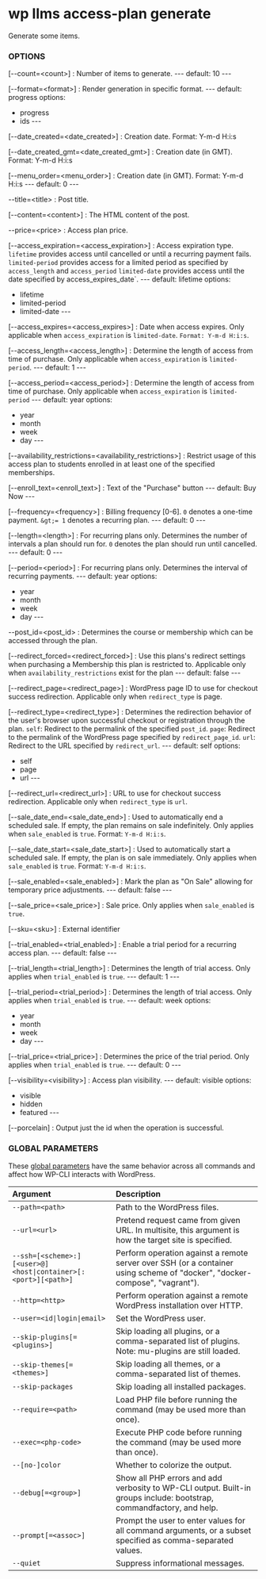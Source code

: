 # wp llms access-plan generate

Generate some items.

### OPTIONS

[\--count=&lt;count&gt;]
: Number of items to generate.
\---
default: 10
\---

[\--format=&lt;format&gt;]
: Render generation in specific format.
\---
default: progress
options:
  - progress
  - ids
\---

[\--date_created=&lt;date_created&gt;]
: Creation date. Format: Y-m-d H:i:s

[\--date_created_gmt=&lt;date_created_gmt&gt;]
: Creation date (in GMT). Format: Y-m-d H:i:s

[\--menu_order=&lt;menu_order&gt;]
: Creation date (in GMT). Format: Y-m-d H:i:s
\---
default: 0
\---

\--title=&lt;title&gt;
: Post title.

[\--content=&lt;content&gt;]
: The HTML content of the post.

\--price=&lt;price&gt;
: Access plan price.

[\--access_expiration=&lt;access_expiration&gt;]
: Access expiration type. `lifetime` provides access until cancelled or until a recurring payment fails. `limited-period` provides access for a limited period as specified by `access_length` and `access_period` `limited-date` provides access until the date specified by access_expires_date`.
\---
default: lifetime
options:
  - lifetime
  - limited-period
  - limited-date
\---

[\--access_expires=&lt;access_expires&gt;]
: Date when access expires. Only applicable when `access_expiration` is `limited-date`. `Format: Y-m-d H:i:s`.

[\--access_length=&lt;access_length&gt;]
: Determine the length of access from time of purchase. Only applicable when `access_expiration` is `limited-period`.
\---
default: 1
\---

[\--access_period=&lt;access_period&gt;]
: Determine the length of access from time of purchase. Only applicable when `access_expiration` is `limited-period`
\---
default: year
options:
  - year
  - month
  - week
  - day
\---

[\--availability_restrictions=&lt;availability_restrictions&gt;]
: Restrict usage of this access plan to students enrolled in at least one of the specified memberships.

[\--enroll_text=&lt;enroll_text&gt;]
: Text of the "Purchase" button
\---
default: Buy Now
\---

[\--frequency=&lt;frequency&gt;]
: Billing frequency [0-6]. `0` denotes a one-time payment. `&gt;= 1` denotes a recurring plan.
\---
default: 0
\---

[\--length=&lt;length&gt;]
: For recurring plans only. Determines the number of intervals a plan should run for. `0` denotes the plan should run until cancelled.
\---
default: 0
\---

[\--period=&lt;period&gt;]
: For recurring plans only. Determines the interval of recurring payments.
\---
default: year
options:
  - year
  - month
  - week
  - day
\---

\--post_id=&lt;post_id&gt;
: Determines the course or membership which can be accessed through the plan.

[\--redirect_forced=&lt;redirect_forced&gt;]
: Use this plans's redirect settings when purchasing a Membership this plan is restricted to. Applicable only when `availability_restrictions` exist for the plan
\---
default: false
\---

[\--redirect_page=&lt;redirect_page&gt;]
: WordPress page ID to use for checkout success redirection. Applicable only when `redirect_type` is page.

[\--redirect_type=&lt;redirect_type&gt;]
: Determines the redirection behavior of the user's browser upon successful checkout or registration through the plan. `self`: Redirect to the permalink of the specified `post_id`. `page`: Redirect to the permalink of the WordPress page specified by `redirect_page_id`. `url`: Redirect to the URL specified by `redirect_url`.
\---
default: self
options:
  - self
  - page
  - url
\---

[\--redirect_url=&lt;redirect_url&gt;]
: URL to use for checkout success redirection. Applicable only when `redirect_type` is `url`.

[\--sale_date_end=&lt;sale_date_end&gt;]
: Used to automatically end a scheduled sale. If empty, the plan remains on sale indefinitely. Only applies when `sale_enabled` is `true`. Format: `Y-m-d H:i:s`.

[\--sale_date_start=&lt;sale_date_start&gt;]
: Used to automatically start a scheduled sale. If empty, the plan is on sale immediately. Only applies when `sale_enabled` is `true`. Format: `Y-m-d H:i:s`.

[\--sale_enabled=&lt;sale_enabled&gt;]
: Mark the plan as "On Sale" allowing for temporary price adjustments.
\---
default: false
\---

[\--sale_price=&lt;sale_price&gt;]
: Sale price. Only applies when `sale_enabled` is `true`.

[\--sku=&lt;sku&gt;]
: External identifier

[\--trial_enabled=&lt;trial_enabled&gt;]
: Enable a trial period for a recurring access plan.
\---
default: false
\---

[\--trial_length=&lt;trial_length&gt;]
: Determines the length of trial access. Only applies when `trial_enabled` is `true`.
\---
default: 1
\---

[\--trial_period=&lt;trial_period&gt;]
: Determines the length of trial access. Only applies when `trial_enabled` is `true`.
\---
default: week
options:
  - year
  - month
  - week
  - day
\---

[\--trial_price=&lt;trial_price&gt;]
: Determines the price of the trial period. Only applies when `trial_enabled` is `true`.
\---
default: 0
\---

[\--visibility=&lt;visibility&gt;]
: Access plan visibility.
\---
default: visible
options:
  - visible
  - hidden
  - featured
\---

[\--porcelain]
: Output just the id when the operation is successful.

### GLOBAL PARAMETERS

These [global parameters](https://make.wordpress.org/cli/handbook/config/) have the same behavior across all commands and affect how WP-CLI interacts with WordPress.

| **Argument**    | **Description**              |
|:----------------|:-----------------------------|
| `--path=<path>` | Path to the WordPress files. |
| `--url=<url>` | Pretend request came from given URL. In multisite, this argument is how the target site is specified. |
| `--ssh=[<scheme>:][<user>@]<host\|container>[:<port>][<path>]` | Perform operation against a remote server over SSH (or a container using scheme of "docker", "docker-compose", "vagrant"). |
| `--http=<http>` | Perform operation against a remote WordPress installation over HTTP. |
| `--user=<id\|login\|email>` | Set the WordPress user. |
| `--skip-plugins[=<plugins>]` | Skip loading all plugins, or a comma-separated list of plugins. Note: mu-plugins are still loaded. |
| `--skip-themes[=<themes>]` | Skip loading all themes, or a comma-separated list of themes. |
| `--skip-packages` | Skip loading all installed packages. |
| `--require=<path>` | Load PHP file before running the command (may be used more than once). |
| `--exec=<php-code>` | Execute PHP code before running the command (may be used more than once). |
| `--[no-]color` | Whether to colorize the output. |
| `--debug[=<group>]` | Show all PHP errors and add verbosity to WP-CLI output. Built-in groups include: bootstrap, commandfactory, and help. |
| `--prompt[=<assoc>]` | Prompt the user to enter values for all command arguments, or a subset specified as comma-separated values. |
| `--quiet` | Suppress informational messages. |
